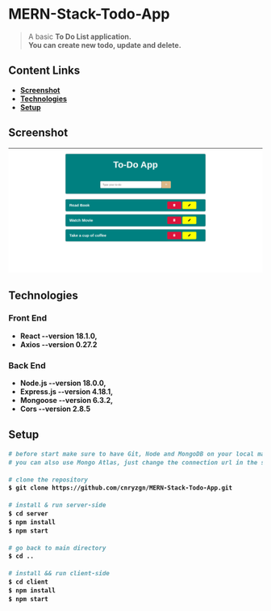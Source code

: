 # MERN-Stack-Todo-App
> A basic <b>To Do List<b> application.<br>
> You can create new todo, update and delete.
  
## Content Links
  * [Screenshot](https://github.com/cnryzgn/MERN-Stack-Todo-App#Screenshot)<br>
  * [Technologies](https://github.com/cnryzgn/MERN-Stack-Todo-App#Technologies)<br>
  * [Setup](https://github.com/cnryzgn/MERN-Stack-Todo-App#Setup)<br>
  
## Screenshot
  ![](https://github.com/cnryzgn/MERN-Stack-Todo-App/blob/main/screenshot/screenshot.png)
  
## Technologies
### Front End
* React --version 18.1.0,
* Axios --version 0.27.2
### Back End
* Node.js --version 18.0.0,
* Express.js --version 4.18.1,
* Mongoose --version 6.3.2,
* Cors --version 2.8.5

## Setup
```bash
# before start make sure to have Git, Node and MongoDB on your local machine.  
# you can also use Mongo Atlas, just change the connection url in the server/server.js
  
# clone the repository
$ git clone https://github.com/cnryzgn/MERN-Stack-Todo-App.git
  
# install & run server-side
$ cd server
$ npm install
$ npm start
  
# go back to main directory
$ cd ..
  
# install && run client-side
$ cd client
$ npm install
$ npm start
  
```
